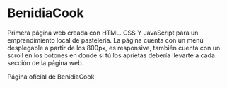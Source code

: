 # BenidiaCook

  Primera página web creada con HTML. CSS Y JavaScript para un emprendimiento local de pastelería.
  La página cuenta con un menú desplegable a partir de los 800px, es responsive, también cuenta con un scroll en los botones en donde si tú los aprietas debería llevarte a cada sección de la página web.
  

Página oficial de BenidiaCook

